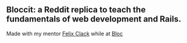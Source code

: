 ## Bloccit: a Reddit replica to teach the fundamentals of web development and Rails.

Made with my mentor [Felix Clack](http://felixclack.com/) while at [Bloc](http://bloc.io)